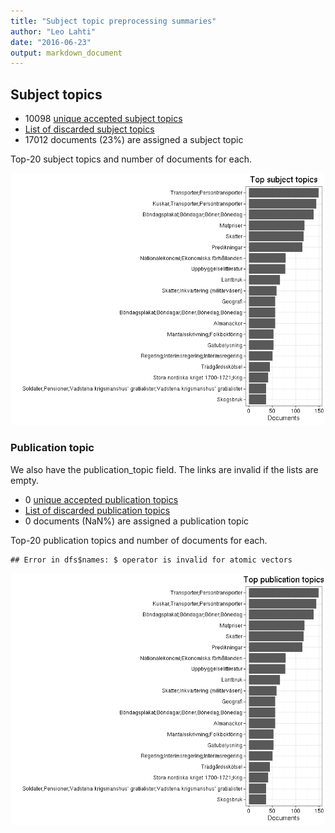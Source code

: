 ```yaml
---
title: "Subject topic preprocessing summaries"
author: "Leo Lahti"
date: "2016-06-23"
output: markdown_document
---
```


## Subject topics



  * 10098 [unique accepted subject topics](output.tables/subject_topic_accepted.csv)
  * [List of discarded subject topics](output.tables/subject_topic_discarded.csv)
  * 17012 documents (23%) are assigned a subject topic 


Top-20 subject topics and number of documents for each.

![plot of chunk summarytopics22](figure/summarytopics22-1.png)

### Publication topic

We also have the publication_topic field. The links are invalid if the lists are empty.



  * 0 [unique accepted publication topics](output.tables/publication_topic_accepted.csv)
  * [List of discarded publication topics](output.tables/publication_topic_discarded.csv)
  * 0 documents (NaN%) are assigned a publication topic 


Top-20 publication topics and number of documents for each.


```
## Error in dfs$names: $ operator is invalid for atomic vectors
```

![plot of chunk summarytopics223](figure/summarytopics223-1.png)
